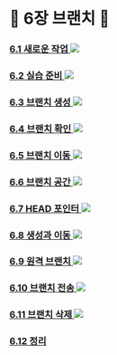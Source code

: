 # :doughnut: 6장 브랜치 :doughnut:

### [ 6.1 새로운 작업 ](https://github.com/groupFive/5JO-REPOSITORY/blob/main/%EA%B5%90%EC%9E%AC%206%EC%9E%A5%20%EC%A0%95%EB%A6%AC/6.1%20%EC%83%88%EB%A1%9C%EC%9A%B4%20%EC%9E%91%EC%97%85.md) <img src="https://img.shields.io/badge/장태현-red?style=flat-square&logoColor=white"/>
###
### [ 6.2 실습 준비 ](https://github.com/groupFive/5JO-REPOSITORY/blob/main/%EA%B5%90%EC%9E%AC%206%EC%9E%A5%20%EC%A0%95%EB%A6%AC/6.2%20%EC%8B%A4%EC%8A%B5%20%EC%A4%80%EB%B9%84.md) <img src="https://img.shields.io/badge/김성원-yellow?style=flat-square&logoColor=white"/>
###
### [ 6.3 브랜치 생성 ](https://github.com/groupFive/5JO-REPOSITORY/blob/main/%EA%B5%90%EC%9E%AC%206%EC%9E%A5%20%EC%A0%95%EB%A6%AC/6.3%20%EB%B8%8C%EB%9E%9C%EC%B9%98%20%EC%83%9D%EC%84%B1.md) <img src="https://img.shields.io/badge/양준모-green?style=flat-square&logoColor=white"/>
###
### [ 6.4 브랜치 확인 ](https://github.com/groupFive/5JO-REPOSITORY/blob/main/%EA%B5%90%EC%9E%AC%206%EC%9E%A5%20%EC%A0%95%EB%A6%AC/6.4%20%EB%B8%8C%EB%9E%9C%EC%B9%98%20%ED%99%95%EC%9D%B8.md) <img src="https://img.shields.io/badge/이세진-blue?style=flat-square&logoColor=white"/>
###
### [ 6.5 브랜치 이동 ](https://github.com/groupFive/5JO-REPOSITORY/blob/main/%EA%B5%90%EC%9E%AC%206%EC%9E%A5%20%EC%A0%95%EB%A6%AC/6.5%20%EB%B8%8C%EB%9E%9C%EC%B9%98%20%EC%9D%B4%EB%8F%99.md) <img src="https://img.shields.io/badge/양준모-green?style=flat-square&logoColor=white"/>
###
### [ 6.6 브랜치 공간 ](https://github.com/groupFive/5JO-REPOSITORY/blob/main/%EA%B5%90%EC%9E%AC%206%EC%9E%A5%20%EC%A0%95%EB%A6%AC/6.6%20%EB%B8%8C%EB%9E%9C%EC%B9%98%20%EA%B3%B5%EA%B0%84.md) <img src="https://img.shields.io/badge/김성원-yellow?style=flat-square&logoColor=white"/>
### 
### [ 6.7 HEAD 포인터 ](https://github.com/groupFive/5JO-REPOSITORY/blob/main/%EA%B5%90%EC%9E%AC%206%EC%9E%A5%20%EC%A0%95%EB%A6%AC/6.7%20HEAD%20%ED%8F%AC%EC%9D%B8%ED%84%B0.md) <img src="https://img.shields.io/badge/이세진-blue?style=flat-square&logoColor=white"/>
###
### [ 6.8 생성과 이동 ](https://github.com/groupFive/5JO-REPOSITORY/blob/main/%EA%B5%90%EC%9E%AC%206%EC%9E%A5%20%EC%A0%95%EB%A6%AC/6.8%20%EC%83%9D%EC%84%B1%EA%B3%BC%20%EC%9D%B4%EB%8F%99.md) <img src="https://img.shields.io/badge/장태현-red?style=flat-square&logoColor=white"/>
### [ 6.9 원격 브랜치 ](https://github.com/groupFive/5JO-REPOSITORY/blob/main/%EA%B5%90%EC%9E%AC%206%EC%9E%A5%20%EC%A0%95%EB%A6%AC/6.9%20%EC%9B%90%EA%B2%A9%20%EB%B8%8C%EB%9E%9C%EC%B9%98.md) <img src="https://img.shields.io/badge/김태윤-purple?style=flat-square&logoColor=white"/>
### [ 6.10 브랜치 전송 ](https://github.com/groupFive/5JO-REPOSITORY/blob/main/%EA%B5%90%EC%9E%AC%206%EC%9E%A5%20%EC%A0%95%EB%A6%AC/6.10%20%EB%B8%8C%EB%9E%9C%EC%B9%98%20%EC%A0%84%EC%86%A1.md) <img src="https://img.shields.io/badge/장태현-red?style=flat-square&logoColor=white"/>
### [ 6.11 브랜치 삭제 ](https://github.com/groupFive/5JO-REPOSITORY/blob/main/%EA%B5%90%EC%9E%AC%206%EC%9E%A5%20%EC%A0%95%EB%A6%AC/6.11%20%EB%B8%8C%EB%9E%9C%EC%B9%98%20%EC%82%AD%EC%A0%9C.md) <img src="https://img.shields.io/badge/김성원-yellow?style=flat-square&logoColor=white"/>
### [ 6.12 정리 ](https://github.com/groupFive/5JO-REPOSITORY/blob/main/%EA%B5%90%EC%9E%AC%206%EC%9E%A5%20%EC%A0%95%EB%A6%AC/6.12%20%EC%A0%95%EB%A6%AC.md)

